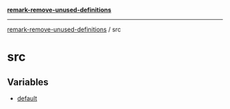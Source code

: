 [**remark-remove-unused-definitions**](../README.md)

***

[remark-remove-unused-definitions](../README.md) / src

# src

## Variables

- [default](variables/default.md)
